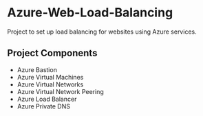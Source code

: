 # Azure-Web-Load-Balancing
Project to set up load balancing for websites using Azure services.

## Project Components
- Azure Bastion
- Azure Virtual Machines
- Azure Virtual Networks
- Azure Virtual Network Peering
- Azure Load Balancer
- Azure Private DNS
